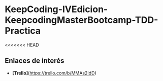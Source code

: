 # KeepCoding-IVEdicion-KeepcodingMasterBootcamp-TDD-Practica
<<<<<<< HEAD

## Enlaces de interés
- **[Trello]**(https://trello.com/b/MMAs2IdD)

